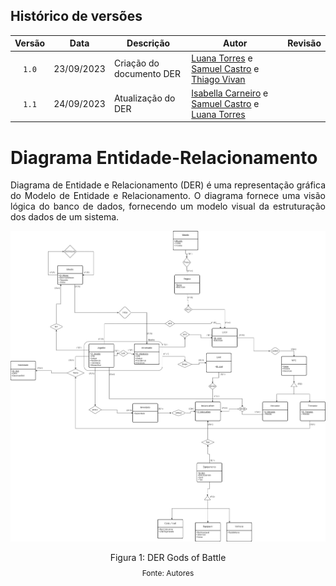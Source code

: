 ## Histórico de versões

| Versão |    Data    | Descrição                | Autor                                              | Revisão |
| :----: | :--------: | ------------------------ | -------------------------------------------------- | ------- |
| `1.0`  | 23/09/2023 | Criação do documento DER | [Luana Torres](https://github.com/luanatorress) e [Samuel Castro](https://github.com/SamuelCastro7) e [Thiago Vivan](https://github.com/thiago-vivan)|         |
| `1.1`  | 24/09/2023 | Atualização do DER | [Isabella Carneiro](https://github.com/isabellacgmsa) e [Samuel Castro](https://github.com/SamuelCastro7) e [Luana Torres](https://github.com/luanatorress) |         |

# Diagrama Entidade-Relacionamento

<p style="text-align: justify">
Diagrama de Entidade e Relacionamento (DER) é uma representação gráfica do Modelo de Entidade e Relacionamento. O diagrama fornece uma visão lógica do banco de dados, fornecendo um modelo visual da estruturação dos dados de um sistema.

 </p>


<img src= '../../images/DER1.drawio.png'> </img>

<div style="text-align: center">
<p>Figura 1: DER Gods of Battle</p>
<p style="margin-top: -1%; font-size: 12px">Fonte: Autores</p>
</div>